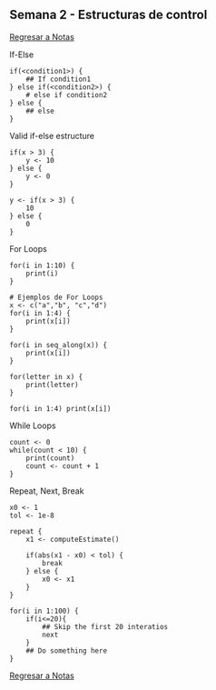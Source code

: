 ## Semana 2 - Estructuras de control
[Regresar a Notas](notes.md#estructuras-de-control)

If-Else
```Rscript
if(<condition1>) {
	## If condition1
} else if(<condition2>) {
	# else if condition2
} else {
	## else
}
```

Valid if-else estructure
```Rscript
if(x > 3) {
	y <- 10
} else {
	y <- 0
}

y <- if(x > 3) {
	10
} else {
	0
}
```

For Loops
```Rscript
for(i in 1:10) {
	print(i)
}

# Ejemplos de For Loops
x <- c("a","b", "c","d")
for(i in 1:4) {
	print(x[i])
}

for(i in seq_along(x)) {
	print(x[i])
}

for(letter in x) {
	print(letter)
}

for(i in 1:4) print(x[i])
```

While Loops
```Rscript
count <- 0
while(count < 10) {
	print(count)
	count <- count + 1
}
```

Repeat, Next, Break

```Rscript
x0 <- 1
tol <- 1e-8

repeat {
	x1 <- computeEstimate()

	if(abs(x1 - x0) < tol) {
		break
	} else {
		x0 <- x1
	}
}

for(i in 1:100) {
	if(i<=20){
		## Skip the first 20 interatios
		next
	}
	## Do something here
}
```

[Regresar a Notas](notes.md#estructuras-de-control)